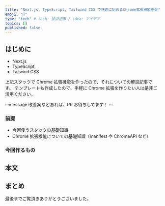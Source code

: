 ```yaml
---
title: "Next.js, TypeScript, Tailwind CSS で快適に始めるChrome拡張機能開発"
emoji: "🔌"
type: "tech" # tech: 技術記事 / idea: アイデア
topics: []
published: false
---
```


## はじめに

- Next.js
- TypeScript
- Tailwind CSS

上記スタックで Chrome 拡張機能を作ったので、それについての解説記事です。
テンプレートも作成したので、手軽に Chrome 拡張を作りたい人は是非ご活用ください。

:::message
改善案などあれば、PR お待ちしてます！
:::

### 前提

- 今回使うスタックの基礎知識
- Chrome 拡張機能についての基礎知識（manifest や ChromeAPI など）

### 今回作るもの

## 本文

## まとめ

最後までご覧頂きありがとうございました。
